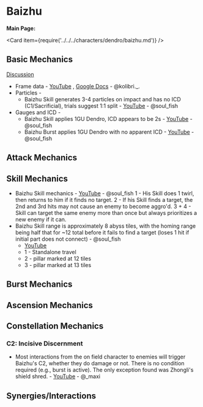 # Baizhu

**Main Page:**

<Card item={require('../../../characters/dendro/baizhu.md')} />

## Basic Mechanics
[Discussion](https://tickets.deeznuts.moe/transcripts/baizhu-basic-mechanics)

* Frame data - [YouTube](https://youtu.be/DvAeMykwiwo) , [Google Docs](https://docs.google.com/spreadsheets/d/1u74NvNfOgKS6B0cZYOFUArqA133Kqjr3bjT-KXKUMq0/edit?usp=sharing) - @kolibri._.
* Particles -
    * Baizhu Skill generates 3-4 particles on impact and has no ICD (C1/Sacrificial), trials suggest 1:1 split - [YouTube](https://youtu.be/LS5FsFvX614) - @soul_fish
* Gauges and ICD - 
    * Baizhu Skill applies 1GU Dendro, ICD appears to be 2s - [YouTube](https://youtu.be/olkcMd6Hc8U) - @soul_fish
    * Baizhu Burst applies 1GU Dendro with no apparent ICD - [YouTube](https://youtu.be/2p9tffQMJ2s) - @soul_fish

## Attack Mechanics

## Skill Mechanics

* Baizhu Skill mechanics - [YouTube](https://youtu.be/mZjgxF1ADHI) - @soul_fish
    1 - His Skill does 1 twirl, then returns to him if it finds no target.
    2 - If his Skill finds a target, the 2nd and 3rd hits may not cause an enemy to become aggro'd.
    3 + 4 - Skill can target the same enemy more than once but always prioritizes a new enemy if it can.
* Baizhu Skill range is approximately 8 abyss tiles, with the homing range being half that for ~12 total before it fails to find a target (loses 1 hit if initial part does not connect) - @soul_fish
    * [YouTube](https://youtu.be/I0bmBkfZpXo)  
    * 1 - Standalone travel  
    * 2 - pillar marked at 12 tiles  
    * 3 - pillar marked at 13 tiles

## Burst Mechanics

## Ascension Mechanics

## Constellation Mechanics

### C2: Incisive Discernment

* Most interactions from the on field character to enemies will trigger Baizhu's C2, whether they do damage or not. There is no condition required (e.g., burst is active). The only exception found was Zhongli's shield shred. - [YouTube](https://youtube.com/playlist?list=PLzmzCf29Ka6WHZl4qkdKKTGtFWFBI_qfL) - @_maxi

## Synergies/Interactions
